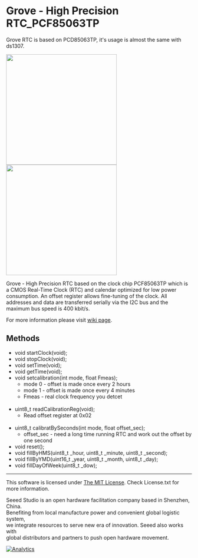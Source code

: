 # Grove - High Precision RTC_PCF85063TP
Grove RTC is based on PCD85063TP, it's usage is almost the same with ds1307.

<img src=https://statics3.seeedstudio.com/seeed/img/2016-11/1GtDOEsSVtk0i3pa5JBXOSTb.jpg width=300><img src=https://statics3.seeedstudio.com/seeed/img/2016-11/brK2Tu9LnaVBztZnmbP8x0we.jpg width=300>

Grove - High Precision RTC based on the clock chip PCF85063TP which is a CMOS Real-Time Clock (RTC) and calendar optimized for low power consumption. An offset register allows fine-tuning of the clock. All addresses and data are transferred serially via the I2C bus and the maximum bus speed is 400 kbit/s.

For more information please visit [wiki page](http://wiki.seeedstudio.com/Grove_High_Precision_RTC/).

## Methods

* void startClock(void);
* void stopClock(void);
* void setTime(void);
* void getTime(void);
* void setcalibration(int mode, float Fmeas);  <br>
  - mode 0 - offset is made once every 2 hours <br>
  - mode 1 - offset is made once every 4 minutes <br>
  - Fmeas - real clock frequency you detcet <br><br>
* uint8_t readCalibrationReg(void); <br>
  - Read offset register at 0x02 <br><br>
* uint8_t calibratBySeconds(int mode, float offset_sec);
  - offset_sec - need a long time running RTC and work out the offset by one second 
* void reset();
* void fillByHMS(uint8_t _hour, uint8_t _minute, uint8_t _second);
* void fillByYMD(uint16_t _year, uint8_t _month, uint8_t _day);
* void fillDayOfWeek(uint8_t _dow);

----

This software is licensed under [The MIT License](http://opensource.org/licenses/mit-license.php). Check License.txt for more information.<br>


Seeed Studio is an open hardware facilitation company based in Shenzhen, China. <br>
Benefiting from local manufacture power and convenient global logistic system, <br>
we integrate resources to serve new era of innovation. Seeed also works with <br>
global distributors and partners to push open hardware movement.<br>


[![Analytics](https://ga-beacon.appspot.com/UA-46589105-3/Grove_High_Precision_RTC_PCF85063TP)](https://github.com/igrigorik/ga-beacon)

